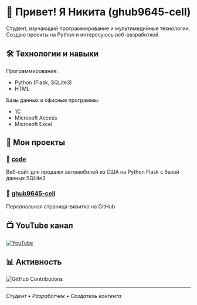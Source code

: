 # 👋 Привет! Я Никита (ghub9645-cell)

Студент, изучающий программирование и мультимедийные технологии. Создаю проекты на Python и интересуюсь веб-разработкой.

## 🛠 Технологии и навыки

Программирование:
- Python (Flask, SQLite3)
- HTML

Базы данных и офисные программы:
- 1C
- Microsoft Access  
- Microsoft Excel

## 📂 Мои проекты

### 🔧 [code](https://github.com/ghub9645-cell/code)
Веб-сайт для продажи автомобилей из США на Python Flask с базой данных SQLite3

### 👤 [ghub9645-cell](https://github.com/ghub9645-cell/ghub9645-cell)
Персональная страница-визитка на GitHub

## 📺 YouTube канал
[![YouTube](https://img.shields.io/badge/YouTube-FF0000?style=for-the-badge&logo=youtube&logoColor=white)](https://youtube.com/@ВашКанал)

## 📊 Активность
![GitHub Contributions](https://ghchart.rshah.org/ghub9645-cell)

---

*Студент • Разработчик • Создатель контента*

<!--
**ghub9645-cell/ghub9645-cell** is a ✨ _special_ ✨ repository because its `README.md` (this file) appears on your GitHub profile.

Here are some ideas to get you started:

- 🔭 I’m currently working on ...
- 🌱 I’m currently learning ...
- 👯 I’m looking to collaborate on ...
- 🤔 I’m looking for help with ...
- 💬 Ask me about ...
- 📫 How to reach me: ...
- 😄 Pronouns: ...
- ⚡ Fun fact: ...
-->
